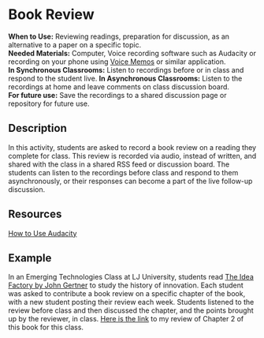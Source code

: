 # Book Review
**When to Use:** Reviewing readings, preparation for discussion, as an alternative to a paper on a specific topic.  
**Needed Materials:** Computer, Voice recording software such as Audacity or recording on your phone using [Voice Memos](https://support.apple.com/en-us/HT206775) or similar application.  
**In Synchronous Classrooms:** Listen to recordings before or in class and respond to the student live. 
**In Asynchronous Classrooms:** Listen to the recordings at home and leave comments on class discussion board.    
**For future use:** Save the recordings to a shared discussion page or repository for future use.  

## Description
In this activity, students are asked to record a book review on a reading they complete for class. This review is recorded via audio, instead of written, and shared with the class in a shared RSS feed or discussion board. The students can listen to the recordings before class and respond to them asynchronously, or their responses can become a part of the live follow-up discussion. 

## Resources
[How to Use Audacity](https://www.youtube.com/watch?v=DJhIlsLH32I)

## Example
In an Emerging Technologies Class at LJ University, students read [The Idea Factory by John Gertner](https://www.goodreads.com/book/show/11797471-the-idea-factory) to study the history of innovation. Each student was asked to contribute a book review on a specific chapter of the book, with a new student posting their review each week. Students listened to the review before class and then discussed the chapter, and the points brought up by the reviewer, in class. [Here is the link](https://github.com/laurencjay/remote-learning-toolkit/blob/main/Discussion%20Posts/New%20Recording.m4a) to my review of Chapter 2 of this book for this class.
